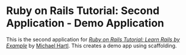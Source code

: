 # Ruby on Rails Tutorial:  Second Application - Demo Application

This is the second application for [*Ruby on Rails Tutorial:  Learn Rails by Example*](http://railstutorial.org/) 
by [Michael Hartl](http://michaelhartl.com/).  This creates a demo app using scaffolding.